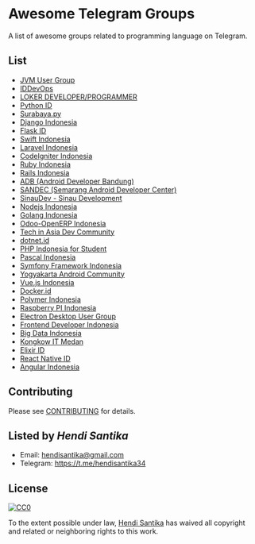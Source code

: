 # Awesome Telegram Groups

A list of awesome groups related to programming language on Telegram.

## List

* [JVM User Group](https://t.me/JVMUserGroup)
* [IDDevOps](https://t.me/IDDevOps)
* [LOKER DEVELOPER/PROGRAMMER](https://t.me/LokerDeveloper)
* [Python ID](https://t.me/pythonID)
* [Surabaya.py](https://t.me/surabayadotpy)
* [Django Indonesia](https://t.me/DjangoID)
* [Flask ID](https://t.me/flaskid)
* [Swift Indonesia](https://t.me/swiftID)
* [Laravel Indonesia](https://t.me/laravelindonesia)
* [CodeIgniter Indonesia](https://t.me/codeigniterindonesia)
* [Ruby Indonesia](https://t.me/RubyID)
* [Rails Indonesia](https://t.me/RailsID)
* [ADB (Android Developer Bandung)](https://t.me/androidDevBdg)
* [SANDEC (Semarang Android Developer Center)](https://t.me/AndroidSemarang)
* [SinauDev - Sinau Development](https://t.me/sinaudev)
* [Nodejs Indonesia](https://t.me/nodejsid)
* [Golang Indonesia](https://t.me/golangID)
* [Odoo-OpenERP Indonesia](https://t.me/odooindonesia)
* [Tech in Asia Dev Community](https://t.me/TIAdevcommunity)
* [dotnet.id](https://t.me/dotnetusergroup)
* [PHP Indonesia for Student](https://t.me/PHPIDforStudent)
* [Pascal Indonesia](https://t.me/PascalID)
* [Symfony Framework Indonesia](https://t.me/symfonyid)
* [Yogyakarta Android Community](https://t.me/YogyakartaAndroidComunity)
* [Vue.js Indonesia](https://t.me/vuejsid)
* [Docker.id](https://t.me/dockerid)
* [Polymer Indonesia](https://t.me/polymer_id)
* [Raspberry PI Indonesia](https://t.me/raspberrypi_id)
* [Electron Desktop User Group](https://t.me/electronatom)
* [Frontend Developer Indonesia](https://t.me/FrontEndID)
* [Big Data Indonesia](https://t.me/bigdataID)
* [Kongkow IT Medan](https://t.me/kongkowITMedan)
* [Elixir ID](https://t.me/elixir_id)
* [React Native ID](https://t.me/reactnative_id)
* [Angular Indonesia](https://t.me/AngularID)

## Contributing
Please see [CONTRIBUTING](CONTRIBUTING.md) for details.

## Listed by *Hendi Santika*
- Email: hendisantika@gmail.com
- Telegram: https://t.me/hendisantika34

## License

[![CC0](https://i.creativecommons.org/p/zero/1.0/88x31.png)](https://creativecommons.org/publicdomain/zero/1.0/)

To the extent possible under law, [Hendi Santika](https://github.com/hendisantika) has waived all copyright and related or neighboring rights to this work.
